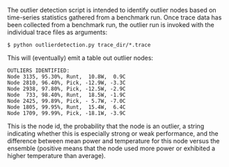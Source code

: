 The outlier detection script is intended to identify outlier nodes based on
time-series statistics gathered from a benchmark run. Once trace data has
been collected from a benchmark run, the outlier run is invoked with the
individual trace files as arguments:

```
$ python outlierdetection.py trace_dir/*.trace
```

This will (eventually) emit a table out outlier nodes:

```
OUTLIERS IDENTIFIED:
Node 3135, 95.30%, Runt,  10.8W,  0.9C
Node 2810, 96.40%, Pick, -12.9W, -3.3C
Node 2938, 97.80%, Pick, -12.5W, -2.9C
Node  733, 98.40%, Runt,  18.5W, -1.9C
Node 2425, 99.89%, Pick, - 5.7W, -7.0C
Node 1805, 99.95%, Runt,  15.4W,  6.4C
Node 1709, 99.99%, Pick, -18.1W, -3.9C
```

This is the node id, the probability that the node is an outlier, a string
indicating whether this is especially strong or weak performance, and the
difference between mean power and temperature for this node versus the ensemble
(positive means that the node used more power or exhibited a higher temperature
than average).
